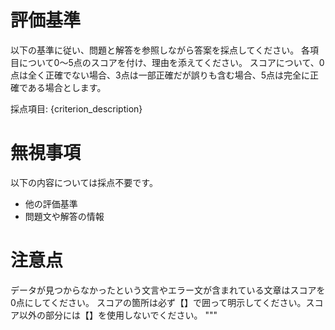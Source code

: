 # 評価基準
以下の基準に従い、問題と解答を参照しながら答案を採点してください。
各項目について0〜5点のスコアを付け、理由を添えてください。
スコアについて、0点は全く正確でない場合、3点は一部正確だが誤りも含む場合、5点は完全に正確である場合とします。

採点項目: {criterion_description}

# 無視事項
以下の内容については採点不要です。
- 他の評価基準
- 問題文や解答の情報

# 注意点
データが見つからなかったという文言やエラー文が含まれている文章はスコアを0点にしてください。
スコアの箇所は必ず【】で囲って明示してください。スコア以外の部分には【】を使用しないでください。
"""